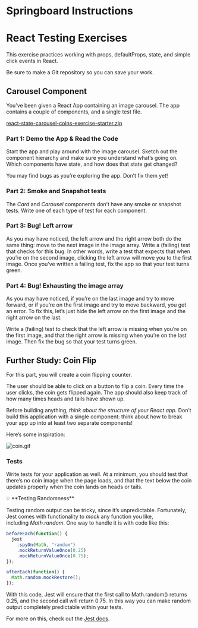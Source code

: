 # Springboard Instructions

# **React Testing Exercises**

This exercise practices working with props, defaultProps, state, and simple click events in React.

Be sure to make a Git repository so you can save your work.

## **Carousel Component**

You’ve been given a React App containing an image carousel. The app contains a couple of components, and a single test file.

[react-state-carousel-coins-exercise-starter.zip](https://s3-us-west-2.amazonaws.com/secure.notion-static.com/b8ed7254-5138-473b-badb-468420987917/react-state-carousel-coins-exercise-starter.zip)

### **Part 1: Demo the App & Read the Code**

Start the app and play around with the image carousel. Sketch out the component hierarchy and make sure you understand what’s going on. Which components have state, and how does that state get changed?

You may find bugs as you’re exploring the app. Don’t fix them yet!

### **Part 2: Smoke and Snapshot tests**

The *Card* and *Carousel* components don’t have any smoke or snapshot tests. Write one of each type of test for each component.

### **Part 3: Bug! Left arrow**

As you may have noticed, the left arrow and the right arrow both do the same thing: move to the next image in the image array. Write a (failing) test that checks for this bug. In other words, write a test that expects that when you’re on the second image, clicking the left arrow will move you to the first image. Once you’ve written a failing test, fix the app so that your test turns green.

### **Part 4: Bug! Exhausting the image array**

As you may have noticed, if you’re on the last image and try to move forward, or if you’re on the first image and try to move backward, you get an error. To fix this, let’s just hide the left arrow on the first image and the right arrow on the last.

Write a (failing) test to check that the left arrow is missing when you’re on the first image, and that the right arrow is missing when you’re on the last image. Then fix the bug so that your test turns green.

## **Further Study: Coin Flip**

For this part, you will create a coin flipping counter.

The user should be able to click on a button to flip a coin. Every time the user clicks, the coin gets flipped again. The app should also keep track of how many times heads and tails have shown up.

Before building anything, *think about the structure of your React app.* Don’t build this application with a single component: think about how to break your app up into at least two separate components!

Here’s some inspiration:

![coin.gif](https://s3-us-west-2.amazonaws.com/secure.notion-static.com/1c4567e1-1aef-4529-bcda-4bd7b3727517/coin.gif)

### **Tests**

Write tests for your application as well. At a minimum, you should test that there’s no coin image when the page loads, and that the text below the coin updates properly when the coin lands on heads or tails.

<aside>
💡 **Testing Randomness**

Testing random output can be tricky, since it’s unpredictable. Fortunately, Jest comes with functionality to *mock* any function you like, including *Math.random*. One way to handle it is with code like this:

```jsx
beforeEach(function() {
  jest
    .spyOn(Math, "random")
    .mockReturnValueOnce(0.25)
    .mockReturnValueOnce(0.75);
});

afterEach(function() {
  Math.random.mockRestore();
});
```

With this code, Jest will ensure that the first call to Math.random() returns 0.25, and the second call will return 0.75. In this way you can make random output completely predictable within your tests.

For more on this, check out the [Jest docs](https://jestjs.io/docs/en/mock-function-api.html).

</aside>